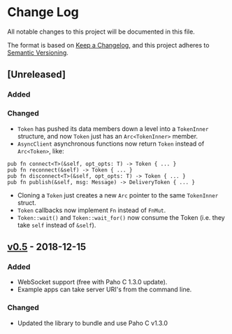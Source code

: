 # Change Log
All notable changes to this project will be documented in this file.

The format is based on [Keep a Changelog](https://keepachangelog.com/en/1.0.0/), and this project adheres to [Semantic Versioning](https://semver.org/spec/v2.0.0.html).

## [Unreleased]

### Added

### Changed
- `Token` has pushed its data members down a level into a `TokenInner` structure, and now `Token` just has an `Arc<TokenInner>` member.
- `AsyncClient` asynchronous functions now return `Token` instead of `Arc<Token>`, like:
```
pub fn connect<T>(&self, opt_opts: T) -> Token { ... }
pub fn reconnect(&self) -> Token { ... }
pub fn disconnect<T>(&self, opt_opts: T) -> Token { ... }
pub fn publish(&self, msg: Message) -> DeliveryToken { ... }
```
- Cloning a `Token` just creates a new `Arc` pointer to the same `TokenInner` struct.
- `Token` callbacks now implement `Fn` instead of `FnMut`.
- `Token::wait()` and `Token::wait_for()` now consume the Token (i.e. they take `self` instead of `&self`).


## [v0.5](https://github.com/eclipse/paho.mqtt.rust/compare/v0.4..v0.5) - 2018-12-15

### Added

- WebSocket support (free with Paho C 1.3.0 update).
- Example apps can take server URI's from the command line.

### Changed

- Updated the library to bundle and use Paho C v1.3.0


